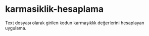 # karmasiklik-hesaplama

Text dosyası olarak girilen kodun karmaşıklık değerlerini hesaplayan uygulama.
